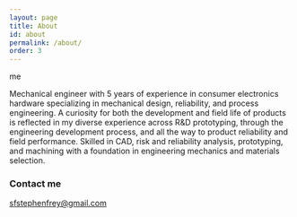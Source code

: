 ```yaml
---
layout: page
title: About
id: about
permalink: /about/
order: 3
---
```



<div class="figure">
  <div class="figure-wrapper plot">
    <div>
      <a href="#" data-featherlight="{{ site.baseurl }}/images/profile.jpg"><img src="{{ site.baseurl }}/images/profile.jpg" alt="" /></a>
    </div>
    <div class="caption">
      <span>me</span>
    </div>
  </div>
</div>

Mechanical engineer with 5 years of experience in consumer electronics hardware specializing in mechanical design,
reliability, and process engineering. A curiosity for both the development and field life of products is reflected 
in my diverse experience across R&D prototyping, through the engineering development process, and all the way to 
product reliability and field performance. Skilled in CAD, risk and reliability analysis, prototyping, and machining 
with a foundation in engineering mechanics and materials selection. 

### Contact me

[sfstephenfrey@gmail.com](mailto:sfstephenfrey@gmail.com)

